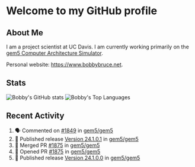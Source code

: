 # Welcome to my GitHub profile

## About Me

I am a project scientist at UC Davis. I am currently working primarily on the [gem5 Computer Architecture Simulator](https://github.com/gem5).

Personal website: <https://www.bobbybruce.net>.

## Stats

![Bobby's GitHub stats](https://github-readme-stats.vercel.app/api?username=bobbyrbruce&show_icons=true&theme=responsive&include_all_commits=true&count_private=true&show=reviews&disable_animations=true)
![Bobby's Top Languages ](https://github-readme-stats.vercel.app/api/top-langs/?username=bobbyrbruce&layout=compact&theme=responsive&count_private=true&langs_count=10&disable_animations=true)

## Recent Activity

<!--START_SECTION:activity-->
1. 🗣 Commented on [#1849](https://github.com/gem5/gem5/pull/1849#issuecomment-2586921931) in [gem5/gem5](https://github.com/gem5/gem5)
2. 🚀 Published release [Version 24.1.0.1](https://github.com/gem5/gem5/releases/tag/v24.1.0.1) in [gem5/gem5](https://github.com/gem5/gem5)
3. 🎉 Merged PR [#1875](https://github.com/gem5/gem5/pull/1875) in [gem5/gem5](https://github.com/gem5/gem5)
4. 💪 Opened PR [#1875](https://github.com/gem5/gem5/pull/1875) in [gem5/gem5](https://github.com/gem5/gem5)
5. 🚀 Published release [Version 24.1.0.0](https://github.com/gem5/gem5/releases/tag/v24.1.0.0) in [gem5/gem5](https://github.com/gem5/gem5)
<!--END_SECTION:activity-->
